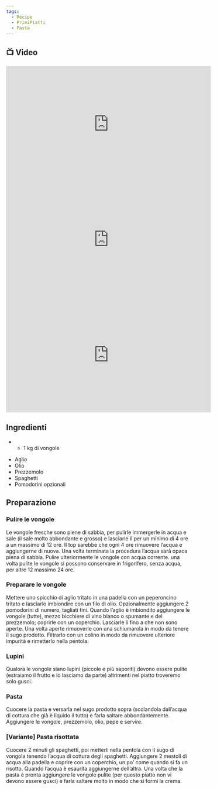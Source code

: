 ```yaml
---
tags:
  - Recipe
  - PrimiPiatti
  - Pasta
---
```

## 📺 Video

<div class="iframe-container">
  <iframe width="560" height="315" src="https://www.youtube.com/embed/P6Lke5UQRP8" title="YouTube video player" frameborder="0" allow="accelerometer; autoplay; clipboard-write; encrypted-media; gyroscope; picture-in-picture" allowfullscreen></iframe>
</div>

<div class="iframe-container">
  <iframe width="560" height="315" src="https://www.youtube.com/embed/Hjya4iXNdes" title="YouTube video player" frameborder="0" allow="accelerometer; autoplay; clipboard-write; encrypted-media; gyroscope; picture-in-picture" allowfullscreen></iframe>
</div>

<div class="iframe-container">
  <iframe width="560" height="315" src="https://www.youtube.com/embed/-Cba-gN147A" title="YouTube video player" frameborder="0" allow="accelerometer; autoplay; clipboard-write; encrypted-media; gyroscope; picture-in-picture" allowfullscreen></iframe>
</div>

## Ingredienti
* -   1 kg di vongole
-   Aglio
-   Olio
-   Prezzemolo
-   Spaghetti
-   Pomodorini opzionali

## Preparazione

### Pulire le vongole

Le vongole fresche sono piene di sabbia, per pulirle immergerle in acqua e sale (il sale molto abbondante e grosso) e lasciarle lì per un minimo di 4 ore a un massimo di 12 ore. Il top sarebbe che ogni 4 ore rimuovere l’acqua e aggiungerne di nuova. Una volta terminata la procedura l’acqua sarà opaca piena di sabbia. Pulire ulteriormente le vongole con acqua corrente. una volta pulite le vongole si possono conservare in frigorifero, senza acqua, per altre 12 massimo 24 ore.

### Preparare le vongole

Mettere uno spicchio di aglio tritato in una padella con un peperoncino tritato e lasciarlo imbiondire con un filo di olio. Opzionalmente aggiungere 2 pomodorini di numero, tagliati fini. Quando l’aglio è imbiondito aggiungere le vongole (tutte), mezzo bicchiere di vino bianco o spumante e del prezzemolo; coprirle con un coperchio. Lasciarle lì fino a che non sono aperte. Una volta aperte rimuoverle con una schiumarola in modo da tenere il sugo prodotto. Filtrarlo con un colino in modo da rimuovere ulteriore impurità e rimetterlo nella pentola.

### Lupini

Qualora le vongole siano lupini (piccole e più saporiti) devono essere pulite (estraiamo il frutto e lo lasciamo da parte) altrimenti nel piatto troveremo solo gusci.

### Pasta

Cuocere la pasta e versarla nel sugo prodotto sopra (scolandola dall’acqua di cottura che già è liquido il tutto) e farla saltare abbondantemente. Aggiungere le vongole, prezzemolo, olio, pepe e servire.

### [Variante] Pasta risottata

Cuocere 2 minuti gli spaghetti, poi metterli nella pentola con il sugo di vongola tenendo l’acqua di cottura degli spaghetti. Aggiungere 2 mestoli di acqua alla padella e coprire con un coperchio, un po’ come quando si fa un risotto. Quando l’acqua è esaurita aggiungerne dell’altra. Una volta che la pasta è pronta aggiungere le vongole pulite (per questo piatto non vi devono essere gusci) e farla saltare molto in modo che si formi la crema.